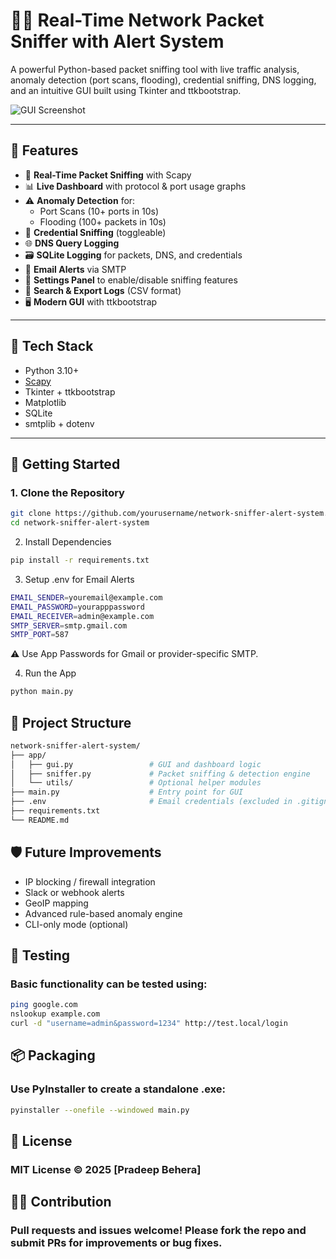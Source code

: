 # 🕵️‍♂️ Real-Time Network Packet Sniffer with Alert System

A powerful Python-based packet sniffing tool with live traffic analysis, anomaly detection (port scans, flooding), credential sniffing, DNS logging, and an intuitive GUI built using Tkinter and ttkbootstrap.

![GUI Screenshot](screenshot.png) <!-- Optional: Add a GUI image -->

---

## 📌 Features

- 📡 **Real-Time Packet Sniffing** with Scapy
- 📊 **Live Dashboard** with protocol & port usage graphs
- ⚠️ **Anomaly Detection** for:
  - Port Scans (10+ ports in 10s)
  - Flooding (100+ packets in 10s)
- 🧠 **Credential Sniffing** (toggleable)
- 🌐 **DNS Query Logging**
- 🗃️ **SQLite Logging** for packets, DNS, and credentials
- 📨 **Email Alerts** via SMTP
- 🔐 **Settings Panel** to enable/disable sniffing features
- 🧾 **Search & Export Logs** (CSV format)
- 🖥️ **Modern GUI** with ttkbootstrap

---

## 🧰 Tech Stack

- Python 3.10+
- [Scapy](https://scapy.net/)
- Tkinter + ttkbootstrap
- Matplotlib
- SQLite
- smtplib + dotenv

---

## 🚀 Getting Started

### 1. Clone the Repository

```bash
git clone https://github.com/yourusername/network-sniffer-alert-system.git
cd network-sniffer-alert-system
```

2. Install Dependencies

```bash
pip install -r requirements.txt
```

3. Setup .env for Email Alerts

```bash
EMAIL_SENDER=youremail@example.com
EMAIL_PASSWORD=yourapppassword
EMAIL_RECEIVER=admin@example.com
SMTP_SERVER=smtp.gmail.com
SMTP_PORT=587
```
⚠️ Use App Passwords for Gmail or provider-specific SMTP.

4. Run the App

```bash
python main.py
```

## 📁 Project Structure

```bash
network-sniffer-alert-system/
├── app/
│   ├── gui.py                 # GUI and dashboard logic
│   ├── sniffer.py             # Packet sniffing & detection engine
│   └── utils/                 # Optional helper modules
├── main.py                    # Entry point for GUI
├── .env                       # Email credentials (excluded in .gitignore)
├── requirements.txt
└── README.md
```

## 🛡️ Future Improvements
- IP blocking / firewall integration
- Slack or webhook alerts
- GeoIP mapping
- Advanced rule-based anomaly engine
- CLI-only mode (optional)

## 🧪 Testing
### Basic functionality can be tested using:

```bash
ping google.com
nslookup example.com
curl -d "username=admin&password=1234" http://test.local/login
```

## 📦 Packaging
### Use PyInstaller to create a standalone .exe:

```bash
pyinstaller --onefile --windowed main.py
```

## 📄 License
### MIT License © 2025 [Pradeep Behera]

## 🙋‍♂️ Contribution
### Pull requests and issues welcome! Please fork the repo and submit PRs for improvements or bug fixes.



